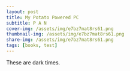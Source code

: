 ```yaml
---
layout: post
title: My Potato Powered PC
subtitle: P A N
cover-img: /assets/img/e7bz7mat8rs61.png
thumbnail-img: /assets/img/e7bz7mat8rs61.png
share-img: /assets/img/e7bz7mat8rs61.png
tags: [books, test]
---
```


These are dark times.
